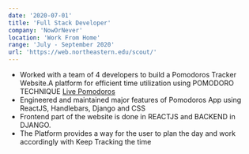 ```yaml
---
date: '2020-07-01'
title: 'Full Stack Developer'
company: 'NowOrNever'
location: 'Work From Home'
range: 'July - September 2020'
url: 'https://web.northeastern.edu/scout/'
---
```


- Worked with a team of 4 developers to build a Pomodoros Tracker Website.A platform for efficient time utilization using POMODORO TECHNIQUE  [Live Pomodoros](https://github.com/Now-OrNever/pomodoro_tracker_frontend)
- Engineered and maintained major features of Pomodoros App using ReactJS, Handlebars, Django and CSS
- Frontend part of the website is done in REACTJS and BACKEND in DJANGO.
- The Platform provides a way for the user to plan the day and work accordingly with Keep Tracking the time 